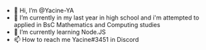 - 👋 Hi, I’m @Yacine-YA
- 👀 I’m currently in my last year in  high school and i'm attempted to applied in BsC Mathematics and Computing studies
- 🌱 I’m currently learning Node.JS
- 📫 How to reach me Yacine#3451 in Discord

<!---
Yacine-YA/Yacine-YA is a ✨ special ✨ repository because its `README.md` (this file) appears on your GitHub profile.
You can click the Preview link to take a look at your changes.
--->
